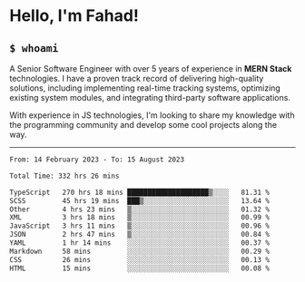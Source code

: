 <h1>Hello, I'm Fahad!</h1>

<h2><code>$ whoami</code></h2>

A Senior Software Engineer with over 5 years of experience in **MERN Stack** technologies. I have a proven track record of delivering high-quality solutions, including implementing real-time tracking systems, optimizing existing system modules, and integrating third-party software applications.

With experience in JS technologies, I'm looking to share my knowledge with the programming community and develop some cool projects along the way.

---

<!--START_SECTION:waka-->

```txt
From: 14 February 2023 - To: 15 August 2023

Total Time: 332 hrs 26 mins

TypeScript   270 hrs 18 mins ████████████████████▒░░░░   81.31 %
SCSS         45 hrs 19 mins  ███▒░░░░░░░░░░░░░░░░░░░░░   13.64 %
Other        4 hrs 23 mins   ▒░░░░░░░░░░░░░░░░░░░░░░░░   01.32 %
XML          3 hrs 18 mins   ▒░░░░░░░░░░░░░░░░░░░░░░░░   00.99 %
JavaScript   3 hrs 11 mins   ▒░░░░░░░░░░░░░░░░░░░░░░░░   00.96 %
JSON         2 hrs 47 mins   ▒░░░░░░░░░░░░░░░░░░░░░░░░   00.84 %
YAML         1 hr 14 mins    ░░░░░░░░░░░░░░░░░░░░░░░░░   00.37 %
Markdown     58 mins         ░░░░░░░░░░░░░░░░░░░░░░░░░   00.29 %
CSS          26 mins         ░░░░░░░░░░░░░░░░░░░░░░░░░   00.13 %
HTML         15 mins         ░░░░░░░░░░░░░░░░░░░░░░░░░   00.08 %
```

<!--END_SECTION:waka-->

<!--
**heyFahad/heyFahad** is a ✨ _special_ ✨ repository because its `README.md` (this file) appears on your GitHub profile.

Here are some ideas to get you started:

- 🔭 I’m currently working on ...
- 🌱 I’m currently learning ...
- 👯 I’m looking to collaborate on ...
- 🤔 I’m looking for help with ...
- 💬 Ask me about ...
- 📫 How to reach me: ...
- 😄 Pronouns: ...
- ⚡ Fun fact: ...
-->
